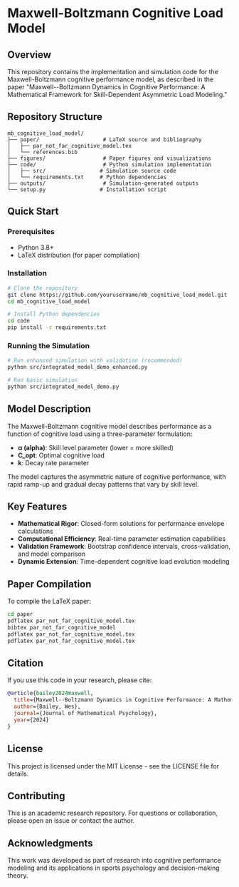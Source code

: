 # Maxwell-Boltzmann Cognitive Load Model

## Overview

This repository contains the implementation and simulation code for the Maxwell-Boltzmann cognitive performance model, as described in the paper "Maxwell--Boltzmann Dynamics in Cognitive Performance: A Mathematical Framework for Skill-Dependent Asymmetric Load Modeling."

## Repository Structure

```
mb_cognitive_load_model/
├── paper/                    # LaTeX source and bibliography
│   ├── par_not_far_cognitive_model.tex
│   └── references.bib
├── figures/                  # Paper figures and visualizations
├── code/                     # Python simulation implementation
│   ├── src/                 # Simulation source code
│   └── requirements.txt     # Python dependencies
├── outputs/                  # Simulation-generated outputs
└── setup.py                 # Installation script
```

## Quick Start

### Prerequisites
- Python 3.8+
- LaTeX distribution (for paper compilation)

### Installation
```bash
# Clone the repository
git clone https://github.com/yourusername/mb_cognitive_load_model.git
cd mb_cognitive_load_model

# Install Python dependencies
cd code
pip install -r requirements.txt
```

### Running the Simulation
```bash
# Run enhanced simulation with validation (recommended)
python src/integrated_model_demo_enhanced.py

# Run basic simulation
python src/integrated_model_demo.py
```

## Model Description

The Maxwell-Boltzmann cognitive model describes performance as a function of cognitive load using a three-parameter formulation:

- **α (alpha)**: Skill level parameter (lower = more skilled)
- **C_opt**: Optimal cognitive load
- **k**: Decay rate parameter

The model captures the asymmetric nature of cognitive performance, with rapid ramp-up and gradual decay patterns that vary by skill level.

## Key Features

- **Mathematical Rigor**: Closed-form solutions for performance envelope calculations
- **Computational Efficiency**: Real-time parameter estimation capabilities
- **Validation Framework**: Bootstrap confidence intervals, cross-validation, and model comparison
- **Dynamic Extension**: Time-dependent cognitive load evolution modeling

## Paper Compilation

To compile the LaTeX paper:

```bash
cd paper
pdflatex par_not_far_cognitive_model.tex
bibtex par_not_far_cognitive_model
pdflatex par_not_far_cognitive_model.tex
pdflatex par_not_far_cognitive_model.tex
```

## Citation

If you use this code in your research, please cite:

```bibtex
@article{bailey2024maxwell,
  title={Maxwell--Boltzmann Dynamics in Cognitive Performance: A Mathematical Framework for Skill-Dependent Asymmetric Load Modeling},
  author={Bailey, Wes},
  journal={Journal of Mathematical Psychology},
  year={2024}
}
```

## License

This project is licensed under the MIT License - see the LICENSE file for details.

## Contributing

This is an academic research repository. For questions or collaboration, please open an issue or contact the author.

## Acknowledgments

This work was developed as part of research into cognitive performance modeling and its applications in sports psychology and decision-making theory.
